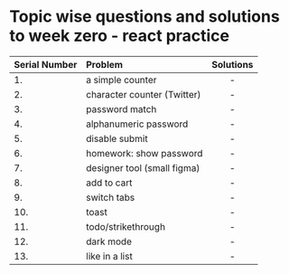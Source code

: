 # Topic wise questions and solutions to week zero - react practice

| Serial Number| Problem                       | Solutions   |
| :---         | :---                          |    :----:   |
| 1.           | a simple counter              |      -      |
| 2.           | character counter (Twitter)   |      -      |
| 3.           | password match                |      -      |
| 4.           | alphanumeric password         |      -      |
| 5.           | disable submit                |      -      |
| 6.           | homework: show password       |      -      |
| 7.           | designer tool (small figma)   |      -      |
| 8.           | add to cart                   |      -      |
| 9.           | switch tabs                   |      -      |
| 10.          | toast                         |      -      |
| 11.          | todo/strikethrough            |      -      |
| 12.          | dark mode                     |      -      |
| 13.          | like in a list                |      -      |

